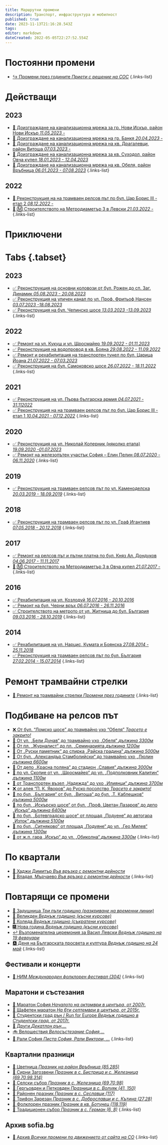 ```yaml
---
title: Маршрутни промени
description: Транспорт, инфраструктура и мобилност
published: true
date: 2023-11-13T21:16:28.543Z
tags: 
editor: markdown
dateCreated: 2022-05-05T22:27:52.554Z
---
```


# Постоянни промени
- [:arrow_right_hook: Промени през годините  *Приети с решение на СОС*](/bg/public-transport/route-changes/year-by-year)
{.links-list}

# Действащи

## 2023
   
- [:construction: Доизграждане на канализационна мрежа за гр. Нови Искър, район Нови Искър *11.05.2023 -*](/bg/public-transport/route-changes/2023-kanalizacia-novi-iskar)
- [:construction: Доизграждане на канализационна мрежа на гр. Банкя *20.04.2023 -*](/bg/public-transport/route-changes/2023-kanalizacia-bankya)
- [:construction: Доизграждане на канализационна мрежа на кв. Драгалевци, район Витоша *07.03.2023 -*](/bg/public-transport/route-changes/2023-kanalizacia-dragalevtsi)
- [:construction: Доизграждане на канализационна мрежа за кв. Суходол, район Овча купел *18.01.2023 - 12.04.2023*](/bg/public-transport/route-changes/2023-kanalizacia-suhodol)
- [:construction: Доизграждане на канализационна мрежа на кв. Обеля, район Връбница *06.01.2023 - 07.08.2023*](/bg/public-transport/route-changes/2023-kanalizacia-obelya)
{.links-list}


## 2022
- [:construction: Реконструкция на на трамваен релсов път по бул. Цар Борис III - етап 2  *08.12.2022 -*](/bg/public-transport/route-changes/2022-rekonstrukcia-tsar-boris_iii)
- [:construction: :m: Строителството на Метродиаметър 3 в Левски *21.03.2022 -*](/bg/public-transport/route-changes/2022-stroitelstvo-metro-levski)
{.links-list}

# Приключени

# Tabs {.tabset}

## 2023

- [:white_check_mark: Реконструкция на основни коловози от бул. Рожен до сп. Заг. Динамик *05.08.2023 - 20.08.2023*](/bg/public-transport/route-changes/2023-kolovozi-iliansko-shose)   
- [:white_check_mark: Реконструкция на уличен канал по ул. Проф. Фритьоф Нансен *03.07.2023 -18.08.2023*](/bg/public-transport/route-changes/2023-kanal-nansen)
- [:white_check_mark: Реконструкция на бул. Чепинско шосе *13.03.2023 -13.09.2023*](/bg/public-transport/route-changes/2023-rekonstrukcia-chepinsko-shose)
{.links-list}


## 2022
- [:white_check_mark:  Ремонт на ул. Кукуш и ул. Щросмайер  *19.09.2022 - 01.11.2023*](/bg/public-transport/route-changes/2022-remont-kukush-shtrosmaier)
- [:white_check_mark: Реконструкция на водопровод в кв. Бояна  *29.08.2022 - 11.09.2022*](/bg/public-transport/route-changes/2022-rekonstrukcia-vodoprovod-boyana)
- [:white_check_mark: Ремонт и рехабилитация на транспортен тунел по бул. Царица Йоана  *21.07.2022 - 07.03.2023*](/bg/public-transport/route-changes/2022-rekonstrukcia-tunnel-lyulin)
- [:white_check_mark: Реконструкция на бул. Самоковско шосе  *26.07.2022 - 18.11.2022*](/bg/public-transport/route-changes/2022-rekonstrukcia-samokovsko-shose)
{.links-list}

## 2021
- [:white_check_mark: Реконструкция на ул. Първа българска армия  *04.07.2021 - 31.112022*](/bg/public-transport/route-changes/2021-rekonstrukcia-parva-bulgarska-armia)
- [:white_check_mark: Реконструкция на на трамваен релсов път по бул. Цар Борис III - етап 1  *10.04.2021 - 07.12.2022*](/bg/public-transport/route-changes/2021-rekonstrukcia-tsar-boris_iii)
{.links-list}

## 2020
- [:white_check_mark: Реконструкция на ул. Николай Коперник (няколко етапа) *19.09.2020 -01.07.2023*](/bg/public-transport/route-changes/2020-rekonstrukcia-nikolay-kopernik)
- [:white_check_mark:  Ремонт на железопътен участък София – Елин Пелин  *08.07.2020 - 06.11.2020*](/bg/public-transport/route-changes/2020-remont-jp-sofia-elin-pelin)
{.links-list}

## 2019
- [:white_check_mark: Реконструкция на трамваен релсов път по ул. Каменоделска  *20.03.2019 - 18.09.2019*](/bg/public-transport/route-changes/2019-rekonstrukcia-kamenodelska)
{.links-list}

## 2018
- [:white_check_mark: Реконструкция на трамваен релсов път по ул. Граф Игантиев  *07.05.2018 - 20.12.2018*](/bg/public-transport/route-changes/2018-rekonstrukcia-graf-ignatiev)
{.links-list}

## 2017
- [:white_check_mark: Ремонт на релсов път и пътни платна по бул. Княз Ал. Дондуков  *04.06.2017 - 11.11.2017*](/bg/public-transport/route-changes/rekonstrukcia-dondukov)
- [:construction: :m: Строителството на Метродиаметър 3 в Овча купел *21.07.2017 -*](/bg/public-transport/route-changes/2017-stroitelstvo-metro-ovcha-kupel)
{.links-list}


## 2016
- [:white_check_mark: Рехабилитация на ул. Козлодуй  *16.07.2016 - 20.10.2016*](/bg/public-transport/route-changes/2016-rekonstrukcia-kozlodui)
- [:white_check_mark: Ремонт на бул. Черни връх  *06.07.2016 - 26.11.2016*](/bg/public-transport/route-changes/2016-remont-cherni-vrah)
- [:white_check_mark: Строителството на метрото от ул. Житница до бул. България *09.03.2016 - 28.10.2019*](/bg/public-transport/route-changes/2016-stroitelstvo-metro-ul-zhitnitsa-bul-bulgaria)
{.links-list}

## 2014
- [:white_check_mark: Рехабилитация на ул. Нарцис, Кумата и Боянска  *27.08.2014 - 25.11.2018*](/bg/public-transport/route-changes/rhabilitasia-narcis-kumata-boyanska)
- [:white_check_mark: Реконструкция на трамваен релсов път по бул. България  *27.02.2014 - 15.07.2014*](/bg/public-transport/route-changes/2014-rekonstrukcia-bulgaria)
{.links-list}

# Ремонт трамвайни стрелки

- [:train: Ремонт на трамвайни стрелки  *Промени през годините*](/bg/public-transport/route-changes/remont-tramvaini-strelki)
{.links-list}

# Подбиване на релсов път
- [:x: От бул. “Ломско шосе” до трамвайно ухо “Обеля” *Трасето е закрито!*](/bg/public-transport/route-changes/izvejdane-lomsko-obelya)
- [:tram: От ул. „Бели Дунав“ до трамвайно ухо „Обеля“ *дължина 3300м*](/bg/public-transport/route-changes/izvejdane-beli-dunav-obelya)
- [:tram: От пл. „Журналист“ до пл. „Семинарията *дължина 1200м*](/bg/public-transport/route-changes/izvejdane-journalist-seminaria)
- [:tram: От „Руски паметник“ до спирка „Райска градина“ *дължина 5000м*](/bg/public-transport/route-changes/izvejdane-ruski-pametnik-raiska-gradina)
- [:tram: От бул. „Александър Стамболийски“ до трамвайно ухо „Люлин *дължина 6600м*](/bg/public-transport/route-changes/izvejdane-stamboliiski-lulin)
- [:tram: От депо „Красна поляна“ до стадион „Славия“ *дължина 3000м*](/bg/public-transport/route-changes/izvejdane-krasna-polyana-slavia)
- [:tram: по ул. Скопие от ул. „Щросмайер“ до ул. „Подполковник Калитин“ *дължина 1100м*](/bg/public-transport/route-changes/izvejdane-skopie-podpolkovnik-kalitin)
- [:tram: от Транспортен възел „Надежда“ до ухо „Илиянци“ *дължина 3700м*](/bg/public-transport/route-changes/izvejdane-nadejda-ilianci)
- [:x: от алея “П. К. Яворов” до Руско посолство *Трасето е закрито!*](/bg/public-transport/route-changes/izvejdane-aleya-yavorov-rusko-posolstvo)
- [:tram: по бул. „България“ от бул. „Витоша“ до бул. „Т. Каблешков“ *дължина 5000м*](/bg/public-transport/route-changes/izvejdane-bul-bulgaria)
- [:tram: по бул. „Искърско шосе“ от бул. „Проф. Цветан Лазаров“ до депо „Искър“ *дължина 6400м*](/bg/public-transport/route-changes/izvejdane-iskarsko-shose)
- [:tram: по бул. „Ботевградско шосе“ от площад „Подуене“ до автогара „Изток“ *дължина 5100м*](/bg/public-transport/route-changes/izvejdane-bul-botevgradsko)
- [:tram: по бул. „Ситняково“ от площад „Подуяне“ до ул. „Гео Милев“ *дължина 1300м*](/bg/public-transport/route-changes/izvejdane-bul-sitniakovo)
- [:tram: от ж.п. гара „Искър“ до ул. „Обиколна“ *дължина 3300м*](/bg/public-transport/route-changes/izvejdane-gara-iskar-obikolna)
{.links-list}

# По квартали
- [:construction: Хаджи Димитър  *Във връзка с ремонтни дейности*](/bg/public-transport/route-changes/hadzi-dimitar)
- [:construction: Владая, Мърчаево  *Във връзка с ремонтни дейности*](/bg/public-transport/route-changes/vladaya_marchaevo)
{.links-list}

# Повтарящи се промени
- [:blossom: Задушница *Три пъти годишно (разкриване на временни линии)*](/bg/public-transport/route-changes/zadushnica)
- [:egg: Великден *Веднъж годишно (късни курсове)*](/bg/public-transport/route-changes/velikden)
- [:christmas_tree: Коледа *Веднъж годишно (съкратени курсове)*](/bg/public-transport/route-changes/koleda)
- [:fireworks: Нова година *Веднъж годишно (късни курсове)*](/bg/public-transport/route-changes/nova-godina)
- [:leftwards_arrow_with_hook: Възпоменателна церемония за Васил Левски *Веднъж годишно на 19 февруари*](/bg/public-transport/route-changes/vasil-levski)
- [:a: Деня на Българската просвета и култура *Веднъж годишно на 24 май*](/bg/public-transport/route-changes/vasil-levski)
{.links-list}

## Фестивали и концерти
- [:dancer: НИМ *Международен фолклорен фестивал (304)*](/bg/public-transport/route-changes/festival-nim)
{.links-list}


## Маратони и състезания
- [:running: Маратон София *Началото на октомври в центъра, от 2007г.*](/bg/public-transport/route-changes/maraton-sofia)
- [:running: Щафетен маратон *На 6ти септември в центъра, от 2015г.*](/bg/public-transport/route-changes/shtafeten-maraton)
- [:running: Студентски град рън / Run for Europe *Веднъж годишно в Студентски град, от 2017г.*](/bg/public-transport/route-changes/run-for-europe)
- [:running: Други *Декатлон рън,...*](/bg/public-transport/route-changes/maratoni-razni)
- [:bike: Велошествия *Велосъстезание София,...*](/bg/public-transport/route-changes/veloshestvia)
- [:checkered_flag: Рали София *Писта София, Рали Виктори, ...*](/bg/public-transport/route-changes/auto-races)
{.links-list}


## Квартални празници
- [:blossom: Цветница *Празник на район Връбница (85,285)*](/bg/public-transport/route-changes/praznik-tsvetnitsa)
- [:tada: Сирни Загозвени *Празник в с. Бистрица и с. Железница (69,70,98,314)*](/bg/public-transport/route-changes/praznik-selo-bistrica-jeleznica)
- [:tada: Селски събор *Празник в с. Железница (69,70,98)*](/bg/public-transport/route-changes/praznik-selo-jeleznica)
- [:tada: Гергьовден и Петковден *Празници в с. Волуяк (41, 150)*](/bg/public-transport/route-changes/praznik-selo-voluyak)
- [:tada: Районен празник *Празник в с. Сеславци (117)*](/bg/public-transport/route-changes/praznik-selo-seslavtsi)
- [:tada: Трифон Зарезан *Празник в с. Доброславци и с. Кътина (27,28)*](/bg/public-transport/route-changes/praznik-selo-dobroslavtsi-katina)
- [:tada: Фолклорен празник *Празник в кв. Ботунец (118,119)*](/bg/public-transport/route-changes/praznik-kvartal-botunec)
- [:tada: Традиционен събор *Празник в с. Герман (6, 8)*](/bg/public-transport/route-changes/praznik-selo-german)
{.links-list}

## Архив sofia.bg
- [:scroll: Архив *Всички промени по движението от сайта на СО*](/bg/public-transport/route-changes/arhive-sofia-municipality)
{.links-list}